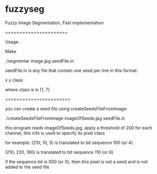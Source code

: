 # fuzzyseg
Fuzzy Image Segmentation, Fast implementation

======================

Usage:

Make

./segmentar image.jpg seedFile.in

seedFile.in is any file that contain one seed per line in this format:

x y class

where class is in [1, 7]

=======================

you can create a seed file using createSeedsFileFromImage:

./createSeedsFileFromImage imageOfSeeds.jpg seedFile.in

this program reads imageOfSeeds.jpg, apply a threshold of 200 for each channel, this info is used to specify its pixel class

for example: (210, 10, 5) is translated to bit sequence 100 (or 4)

(210, 220, 180) is translated to bit sequence 110 (or 6)

if the sequence bit is 000 (or 0), then this pixel is not a seed and is not added to the seed file
